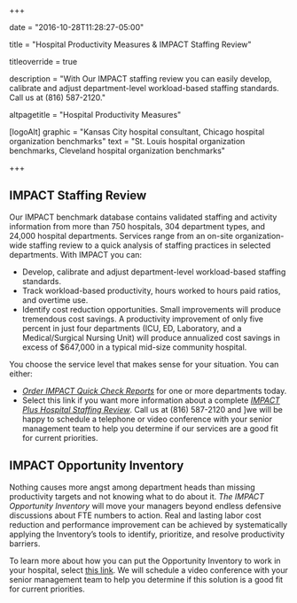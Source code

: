 +++

date = "2016-10-28T11:28:27-05:00"

title = "Hospital Productivity Measures & IMPACT Staffing Review"

titleoverride = true

description = "With Our IMPACT staffing review you can easily develop, calibrate and adjust department-level workload-based staffing standards. Call us at (816) 587-2120."

altpagetitle = "Hospital Productivity Measures"

[logoAlt]
  graphic = "Kansas City hospital consultant, Chicago hospital organization benchmarks"
  text = "St. Louis hospital organization benchmarks, Cleveland hospital organization benchmarks"

+++

## IMPACT Staffing Review

Our IMPACT benchmark database contains validated staffing and activity information from more than 750 hospitals, 304 department types, and 24,000 hospital departments. Services range from an on-site organization-wide staffing review to a quick analysis of staffing practices in selected departments. With IMPACT you can:

* Develop, calibrate and adjust department-level workload-based staffing standards.
* Track workload-based productivity, hours worked to hours paid ratios, and overtime use.
* Identify cost reduction opportunities. Small improvements will produce tremendous cost savings. A productivity improvement of only five percent in just four departments (ICU, ED, Laboratory, and a Medical/Surgical Nursing Unit) will produce annualized cost savings in excess of $647,000 in a typical mid-size community hospital.

You choose the service level that makes sense for your situation. You can either:

* _<a href="/quick-check/information/">Order IMPACT Quick Check Reports</a>_ for one or more departments today.
* Select this link if you want more information about a complete _<a href="mailto:info@bradyinc.com?subject=IMPACT%20Plus%20Hospital%20Staffing%20Review">IMPACT Plus Hospital Staffing Review</a>_. Call us at (816) 587-2120 and ]we will be happy to schedule a telephone or video conference with your senior management team to help you determine if our services are a good fit for current priorities.

## IMPACT Opportunity Inventory
Nothing causes more angst among department heads than missing productivity targets and not knowing what to do about it. _The IMPACT Opportunity Inventory_ will move your managers beyond endless defensive discussions about FTE numbers to action. Real and lasting labor cost reduction and performance improvement can be achieved by systematically applying the Inventory’s tools to identify, prioritize, and resolve productivity barriers.

To learn more about how you can put the Opportunity Inventory to work in your hospital, select <a href="mailto:Info@bradyinc.com?subject=Schedule%20Discussion%20of%20Opportunity%20Inventory%20Process">this link</a>. We will schedule a video conference with your senior management team to help you determine if this solution is a good fit for current priorities.
